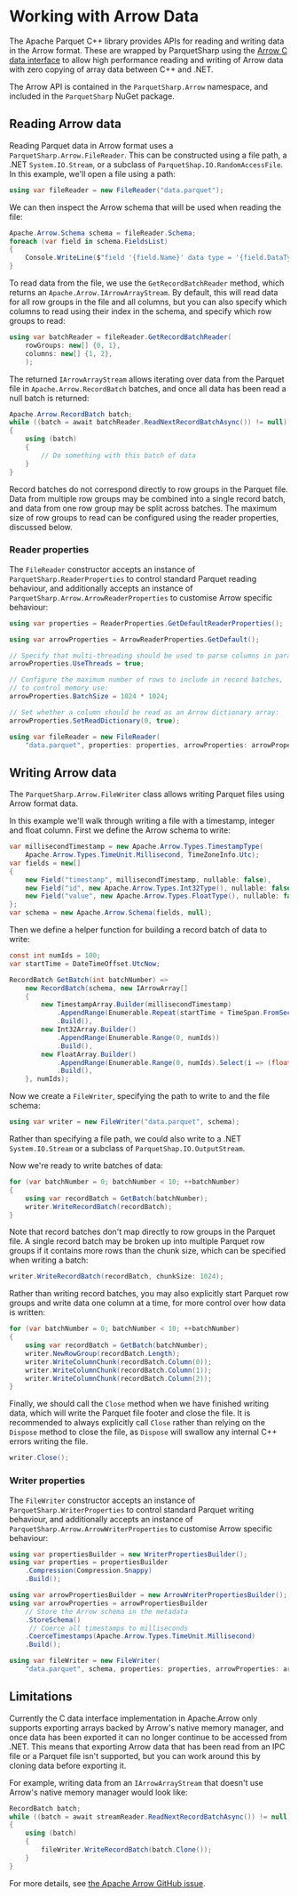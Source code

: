 # Working with Arrow Data

The Apache Parquet C++ library provides APIs for reading and writing data in the Arrow format.
These are wrapped by ParquetSharp using the [Arrow C data interface](https://arrow.apache.org/docs/format/CDataInterface.html)
to allow high performance reading and writing of Arrow data with zero copying of array data between C++ and .NET.

The Arrow API is contained in the `ParquetSharp.Arrow` namespace,
and included in the `ParquetSharp` NuGet package.

## Reading Arrow data

Reading Parquet data in Arrow format uses a `ParquetSharp.Arrow.FileReader`.
This can be constructed using a file path, a .NET `System.IO.Stream`,
or a subclass of `ParquetShap.IO.RandomAccessFile`.
In this example, we'll open a file using a path:

```csharp
using var fileReader = new FileReader("data.parquet");
```

We can then inspect the Arrow schema that will be used when reading the file:

```csharp
Apache.Arrow.Schema schema = fileReader.Schema;
foreach (var field in schema.FieldsList)
{
    Console.WriteLine($"field '{field.Name}' data type = '{field.DataType}'");
}
```

To read data from the file, we use the `GetRecordBatchReader` method,
which returns an `Apache.Arrow.IArrowArrayStream`.
By default, this will read data for all row groups in the file and all columns,
but you can also specify which columns to read using their index in the schema,
and specify which row groups to read:

```csharp
using var batchReader = fileReader.GetRecordBatchReader(
    rowGroups: new[] {0, 1},
    columns: new[] {1, 2},
    );
```

The returned `IArrowArrayStream` allows iterating over
data from the Parquet file in `Apache.Arrow.RecordBatch` batches,
and once all data has been read a null batch is returned:

```csharp
Apache.Arrow.RecordBatch batch;
while ((batch = await batchReader.ReadNextRecordBatchAsync()) != null)
{
    using (batch)
    {
        // Do something with this batch of data
    }
}
```

Record batches do not correspond directly to row groups in the Parquet file.
Data from multiple row groups may be combined into a single record batch,
and data from one row group may be split across batches.
The maximum size of row groups to read can be configured using
the reader properties, discussed below.

### Reader properties

The `FileReader` constructor accepts an instance of `ParquetSharp.ReaderProperties`
to control standard Parquet reading behaviour,
and additionally accepts an instance of `ParquetSharp.Arrow.ArrowReaderProperties`
to customise Arrow specific behaviour:

```csharp
using var properties = ReaderProperties.GetDefaultReaderProperties();

using var arrowProperties = ArrowReaderProperties.GetDefault();

// Specify that multi-threading should be used to parse columns in parallel:
arrowProperties.UseThreads = true;

// Configure the maximum number of rows to include in record batches,
// to control memory use:
arrowProperties.BatchSize = 1024 * 1024;

// Set whether a column should be read as an Arrow dictionary array:
arrowProperties.SetReadDictionary(0, true);

using var fileReader = new FileReader(
    "data.parquet", properties: properties, arrowProperties: arrowProperties);
```

## Writing Arrow data

The `ParquetSharp.Arrow.FileWriter` class allows writing Parquet files
using Arrow format data.

In this example we'll walk through writing a file with a timestamp,
integer and float column.
First we define the Arrow schema to write:

```csharp
var millisecondTimestamp = new Apache.Arrow.Types.TimestampType(
    Apache.Arrow.Types.TimeUnit.Millisecond, TimeZoneInfo.Utc);
var fields = new[]
{
    new Field("timestamp", millisecondTimestamp, nullable: false),
    new Field("id", new Apache.Arrow.Types.Int32Type(), nullable: false),
    new Field("value", new Apache.Arrow.Types.FloatType(), nullable: false),
};
var schema = new Apache.Arrow.Schema(fields, null);
```

Then we define a helper function for building a record batch of data to write:

```csharp
const int numIds = 100;
var startTime = DateTimeOffset.UtcNow;

RecordBatch GetBatch(int batchNumber) =>
    new RecordBatch(schema, new IArrowArray[]
    {
        new TimestampArray.Builder(millisecondTimestamp)
            .AppendRange(Enumerable.Repeat(startTime + TimeSpan.FromSeconds(batchNumber), numIds))
            .Build(),
        new Int32Array.Builder()
            .AppendRange(Enumerable.Range(0, numIds))
            .Build(),
        new FloatArray.Builder()
            .AppendRange(Enumerable.Range(0, numIds).Select(i => (float) (batchNumber * numIds + i)))
            .Build(),
    }, numIds);
```

Now we create a `FileWriter`, specifying the path to write to and
the file schema:

```csharp
using var writer = new FileWriter("data.parquet", schema);
```

Rather than specifying a file path, we could also write to a .NET `System.IO.Stream`
or a subclass of `ParquetShap.IO.OutputStream`.

Now we're ready to write batches of data:

```csharp
for (var batchNumber = 0; batchNumber < 10; ++batchNumber)
{
    using var recordBatch = GetBatch(batchNumber);
    writer.WriteRecordBatch(recordBatch);
}
```

Note that record batches don't map directly to row groups in the Parquet file.
A single record batch may be broken up into multiple Parquet row groups
if it contains more rows than the chunk size, which can be specified when writing a batch:

```csharp
writer.WriteRecordBatch(recordBatch, chunkSize: 1024);
```

Rather than writing record batches, you may also explicitly start Parquet row groups
and write data one column at a time, for more control over how data is written:

```csharp
for (var batchNumber = 0; batchNumber < 10; ++batchNumber)
{
    using var recordBatch = GetBatch(batchNumber);
    writer.NewRowGroup(recordBatch.Length);
    writer.WriteColumnChunk(recordBatch.Column(0));
    writer.WriteColumnChunk(recordBatch.Column(1));
    writer.WriteColumnChunk(recordBatch.Column(2));
}
```

Finally, we should call the `Close` method when we have finished writing data,
which will write the Parquet file footer and close the file.
It is recommended to always explicitly call `Close`
rather than relying on the `Dispose` method to close the file,
as `Dispose` will swallow any internal C++ errors writing the file.

```csharp
writer.Close();
```

### Writer properties

The `FileWriter` constructor accepts an instance of `ParquetSharp.WriterProperties`
to control standard Parquet writing behaviour,
and additionally accepts an instance of `ParquetSharp.Arrow.ArrowWriterProperties`
to customise Arrow specific behaviour:

```csharp
using var propertiesBuilder = new WriterPropertiesBuilder();
using var properties = propertiesBuilder
    .Compression(Compression.Snappy)
    .Build();

using var arrowPropertiesBuilder = new ArrowWriterPropertiesBuilder();
using var arrowProperties = arrowPropertiesBuilder
    // Store the Arrow schema in the metadata
    .StoreSchema()
     // Coerce all timestamps to milliseconds
    .CoerceTimestamps(Apache.Arrow.Types.TimeUnit.Millisecond)
    .Build();

using var fileWriter = new FileWriter(
    "data.parquet", schema, properties: properties, arrowProperties: arrowProperties);
```

## Limitations

Currently the C data interface implementation in Apache.Arrow only supports
exporting arrays backed by Arrow's native memory manager,
and once data has been exported it can no longer continue to be accessed from .NET.
This means that exporting Arrow data that has been read from an IPC file
or a Parquet file isn't supported, but you can work around this by cloning
data before exporting it.

For example, writing data from an `IArrowArrayStream` that doesn't use
Arrow's native memory manager would look like:

```csharp
RecordBatch batch;
while ((batch = await streamReader.ReadNextRecordBatchAsync()) != null)
{
    using (batch)
    {
        fileWriter.WriteRecordBatch(batch.Clone());
    }
}
```

For more details, see [the Apache Arrow GitHub issue](https://github.com/apache/arrow/issues/36057).
